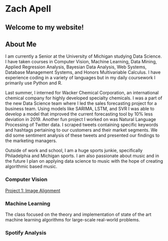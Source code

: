 # Zach Apell

## Welcome to my website!  
## About Me
I am currently a Senior at the University of Michigan studying Data Science.  I have taken courses in Computer Vision, Machine Learning, Data Mining, Applied Regression Analysis, Bayesian Data Analysis, Web Systems, Database Management Systems, and Honors Multivariable Calculus.  I have experience coding in a variety of languages but in my daily coursework I primarily use Python and R.

Last summer, I interned for Wacker Chemical Corporation, an international chemical company for highly developed specialty chemicals.  I was a part of the new Data Science team where I led the sales forecasting project for a business team.  Using models like SARIMA, LSTM, and SVR I was able to develop a model that improved the current forecasting tool by 10% less deviation in 2019.  Another fun project I worked on was Natural Language Processing of Twitter data.  I scraped tweets containing specific keywords and hashtags pertaining to our customers and their market segments.  We did some sentiment analysis of these tweets and presented our findings to the marketing managers.

Outside of work and school, I am a huge sports junkie, specifically Philadelphia and Michigan sports.  I am also passionate about music and in the future I plan on applying data science to music with the hope of creating algorithmic based music.




### Computer Vision

[Project 1: Image Alignment](./eecs442_p1/README.md)

### Machine Learning
The class focused on the theory and implementation of state of the art machine learning algorithms for large-scale real-world problems.

### Spotify Analysis


